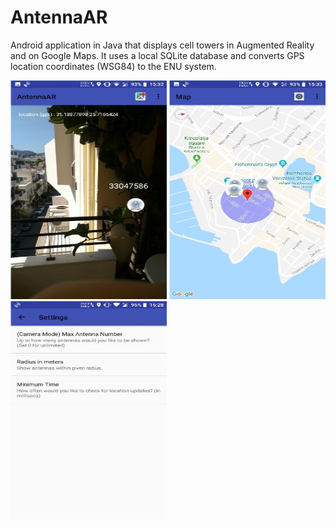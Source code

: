 # AntennaAR
Android application in Java that displays cell towers in Augmented
Reality and on Google Maps. It uses a local SQLite database and
converts GPS location coordinates (WSG84) to the ENU system.

<img src="images/antennaar.png" width="250" height="350" > <img src="images/antennaar_map.png" width="250" height="350" > <img src="images/antennaar_settings.png" width="250" height="350" >
